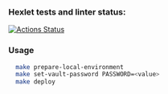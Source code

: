 ### Hexlet tests and linter status:
[![Actions Status](https://github.com/1g0rbm/devops-for-programmers-project-lvl2/workflows/hexlet-check/badge.svg)](https://github.com/1g0rbm/devops-for-programmers-project-lvl2/actions)

### Usage
```bash
  make prepare-local-environment
  make set-vault-password PASSWORD=<value>
  make deploy
```